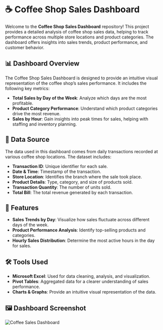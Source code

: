 # ☕ Coffee Shop Sales Dashboard

Welcome to the **Coffee Shop Sales Dashboard** repository! This project provides a detailed analysis of coffee shop sales data, helping to track performance across multiple store locations and product categories. The dashboard offers insights into sales trends, product performance, and customer behavior.

## 📊 Dashboard Overview

The Coffee Shop Sales Dashboard is designed to provide an intuitive visual representation of the coffee shop’s sales performance. It includes the following key metrics:

- **Total Sales by Day of the Week**: Analyze which days are the most profitable.
- **Product Category Performance**: Understand which product categories drive the most revenue.
- **Sales by Hour**: Gain insights into peak times for sales, helping with staffing and inventory planning.

## 📁 Data Source

The data used in this dashboard comes from daily transactions recorded at various coffee shop locations. The dataset includes:

- **Transaction ID**: Unique identifier for each sale.
- **Date & Time**: Timestamp of the transaction.
- **Store Location**: Identifies the branch where the sale took place.
- **Product Details**: Type, category, and size of products sold.
- **Transaction Quantity**: The number of units sold.
- **Total Bill**: The total revenue generated by each transaction.

## 🚀 Features

- **Sales Trends by Day**: Visualize how sales fluctuate across different days of the week.
- **Product Performance Analysis**: Identify top-selling products and categories.
- **Hourly Sales Distribution**: Determine the most active hours in the day for sales.

## 🛠️ Tools Used

- **Microsoft Excel**: Used for data cleaning, analysis, and visualization.
- **Pivot Tables**: Aggregated data for a clearer understanding of sales performance.
- **Charts & Graphs**: Provide an intuitive visual representation of the data.

## 🖼️ Dashboard Screenshot

![Coffee Sales Dashboard](path_to_your_dashboard_screenshot)

